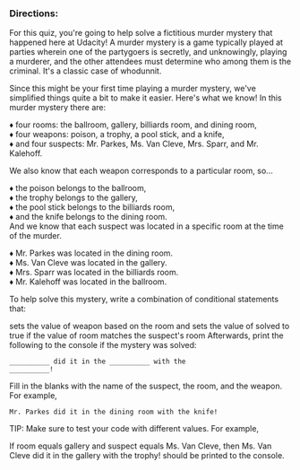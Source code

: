 <article>
<h3>Directions:</h3>
For this quiz, you're going to help solve a fictitious murder mystery that happened here at Udacity! A murder mystery is a game typically played at parties wherein one of the partygoers is secretly, and unknowingly, playing a murderer, and the other attendees must determine who among them is the criminal. It's a classic case of whodunnit.

Since this might be your first time playing a murder mystery, we've simplified things quite a bit to make it easier. Here's what we know! In this murder mystery there are:

&#9830; four rooms: the ballroom, gallery, billiards room, and dining room,</br>
&#9830; four weapons: poison, a trophy, a pool stick, and a knife,</br>
&#9830; and four suspects: Mr. Parkes, Ms. Van Cleve, Mrs. Sparr, and Mr. Kalehoff.</br>

We also know that each weapon corresponds to a particular room, so...

&#9830; the poison belongs to the ballroom,</br>
&#9830; the trophy belongs to the gallery,</br>
&#9830; the pool stick belongs to the billiards room,</br>
&#9830; and the knife belongs to the dining room.</br>
And we know that each suspect was located in a specific room at the time of the murder.

 &#9830; Mr. Parkes was located in the dining room.</br>
&#9830; Ms. Van Cleve was located in the gallery.</br>
&#9830; Mrs. Sparr was located in the billiards room.</br>
&#9830; Mr. Kalehoff was located in the ballroom.</br>

To help solve this mystery, write a combination of conditional statements that:

sets the value of weapon based on the room and
sets the value of solved to true if the value of room matches the suspect's room
Afterwards, print the following to the console if the mystery was solved:

<code>__________ did it in the __________ with the __________!</code>

Fill in the blanks with the name of the suspect, the room, and the weapon. For example,

<code>Mr. Parkes did it in the dining room with the knife!</code>

TIP: Make sure to test your code with different values. For example,

If room equals gallery and suspect equals Ms. Van Cleve, then Ms. Van Cleve did it in the gallery with the trophy! should be printed to the console.

</article>

